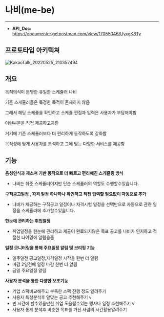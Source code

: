 # 나비(me-be)

---

+ **API_Doc:** https://documenter.getpostman.com/view/17055046/UyxgK8Ty


## 프로토타입 아키텍쳐

![KakaoTalk_20220525_210357494](https://user-images.githubusercontent.com/68331041/170258083-4330982a-3b55-4c66-a92a-91c2f61804fa.png)


## 개요

목적의식이 분명한 유일한 스케쥴러 나비

기존 스케쥴러들은 특정한 목적이 존재하지 않음

그래서 해당 스케쥴을 확인하고 스케쥴 편집과 입력은 사용자가 부담해야함

이런부분을 직접 제공하고자함

거기에 기존 스케쥴러보다 더 편리하게 동작하도록 강화함

목적성에 맞게 사용자를 분석하고 그에 맞는 다양한 서비스를 제공함



## 기능

**음성인식과 제스쳐 기반 동작으로 더 빠르고 편리해진 스케쥴링 방식**

+ 나비는 취준 스케쥴러이지만 단순 스케쥴러의 역할도 수행할수있습니다.

  

**구직공고일정 , 자격 일정 하나하나 확인하고 직접 입력할 필요없이 자동으로 추가**

+ 나비가 제공하는 구직공고 일정이나 자격시험 일정을 선택만으로 자동으로 관련 일정을 스케쥴러에 추가할수있습니다.



**한눈에 관리하는 취업일정**

+ 취업일정을 한눈에 관리하고 제출이 완료되지않은 목표 공고를 나비가 인지하고 적절한 타이밍에 알림을줌



**일정 모니터링을 통해 주요일정 알림 및 브리핑 기능**

+ 일주일전 공고일정,자격일정 시작을 한번 더 알림
+ 마감 2일전에 일정 마감 한번 더 알림
+ 금일 주요일정 알림



**사용자 분석을 통한 다양한 보조기능**

+ 기업 스팩비교해주고 부족한 스팩 진행 정도 알려주기
+ 사용자 특성분석후 알맞는 공고 추천해주기 v
+ 빈 시간에 할수있을만한 취업 도움될수있는 행사나 일정 추천해주기  v
+ 사용자 통계 분석후 비슷한 목표를 가진 사람의 시간활용알려주기



























